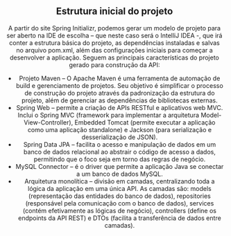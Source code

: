 <div align="center">
  <h2>Estrutura inicial do projeto</h2>
  <p>A partir do site Spring Initializr, podemos gerar um modelo de projeto para ser aberto na IDE de escolha – que neste caso será o IntelliJ IDEA -, que irá conter a estrutura básica do projeto, as dependências instaladas e salvas no arquivo pom.xml, além das configurações iniciais para começar a desenvolver a aplicação.
    Seguem as principais características do projeto gerado para construção da API:</p>
  <ul>
    <li>Projeto Maven – O Apache Maven é uma ferramenta de automação de build e gerenciamento de projetos. Seu objetivo é simplificar o processo de construção do projeto através da padronização da estrutura do projeto, além de gerenciar as dependências de bibliotecas externas.</li>
    <li>Spring Web – permite a criação de APIs RESTful e aplicativos web MVC. Inclui o Spring MVC (framework para implementar a arquitetura Model-View-Controller), Embedded Tomcat (permite executar a aplicação como uma aplicação standalone) e Jackson (para serialização e desserialização de JSON).</li>
    <li>Spring Data JPA – facilita o acesso e manipulação de dados em um banco de dados relacional ao abstrair o código de acesso a dados, permitindo que o foco seja em torno das regras de negócio.</li>
    <li>MySQL Connector – é o driver que permite a aplicação Java se conectar a um banco de dados MySQL.</li>
    <li>Arquitetura monolítica – divisão em camadas, centralizando toda a lógica da aplicação em uma única API. As camadas são: models (representação das entidades do banco de dados), repositories (responsável pela comunicação com o banco de dados), 
      services (contém efetivamente as lógicas de negócio), controllers (define os endpoints da API REST) e DTOs (facilita a transferência de dados entre camadas).</li>
  </ul>
  <br>
  <hl></hl>
</div>
